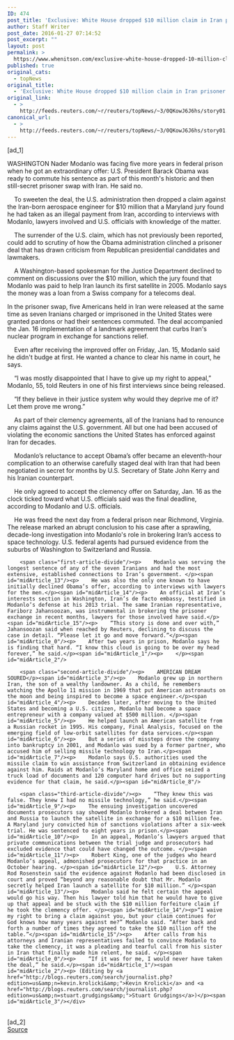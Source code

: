 ```yaml
---
ID: 474
post_title: 'Exclusive: White House dropped $10 million claim in Iran prisoner deal'
author: Staff Writer
post_date: 2016-01-27 07:14:52
post_excerpt: ""
layout: post
permalink: >
  https://www.whenitson.com/exclusive-white-house-dropped-10-million-claim-in-iran-prisoner-deal/
published: true
original_cats:
  - topNews
original_title:
  - 'Exclusive: White House dropped $10 million claim in Iran prisoner deal'
original_link:
  - >
    http://feeds.reuters.com/~r/reuters/topNews/~3/0QKowJ6J6hs/story01.htm
canonical_url:
  - >
    http://feeds.reuters.com/~r/reuters/topNews/~3/0QKowJ6J6hs/story01.htm
---
```

 [ad_1]
<br><div id="articleText">
<span id="midArticle_start"/>

<span id="midArticle_0"/><span class="focusParagraph" readability="4"><p><span class="articleLocation">WASHINGTON</span> Nader Modanlo was facing five more years in federal prison when he got an extraordinary offer: U.S. President Barack Obama was ready to commute his sentence as part of this month's historic and then still-secret prisoner swap with Iran. He said no.</p></span><span id="midArticle_1"/><p>    To sweeten the deal, the U.S. administration then dropped a claim against the Iran-born aerospace engineer for $10 million that a Maryland jury found he had taken as an illegal payment from Iran, according to interviews with Modanlo, lawyers involved and U.S. officials with knowledge of the matter.</p><span id="midArticle_2"/><p>    The surrender of the U.S. claim, which has not previously been reported, could add to scrutiny of how the Obama administration clinched a prisoner deal that has drawn criticism from Republican presidential candidates and lawmakers.</p><span id="midArticle_3"/><p>    A Washington-based spokesman for the Justice Department declined to comment on discussions over the $10 million, which the jury found that Modanlo was paid to help Iran launch its first satellite in 2005. Modanlo says the money was a loan from a Swiss company for a telecoms deal.</p><span id="midArticle_4"/><p>In the prisoner swap, five Americans held in Iran were released at the same time as seven Iranians charged or imprisoned in the United States were granted pardons or had their sentences commuted. The deal accompanied the Jan. 16 implementation of a landmark agreement that curbs Iran's nuclear program in exchange for sanctions relief. </p><span id="midArticle_5"/><p>    Even after receiving the improved offer on Friday, Jan. 15, Modanlo said he didn't budge at first. He wanted a chance to clear his name in court, he says.</p><span id="midArticle_6"/><p>    “I was mostly disappointed that I have to give up my right to appeal,” Modanlo, 55, told Reuters in one of his first interviews since being released. </p><span id="midArticle_7"/><p>    “If they believe in their justice system why would they deprive me of it? Let them prove me wrong.”</p><span id="midArticle_8"/><p>    As part of their clemency agreements, all of the Iranians had to renounce any claims against the U.S. government. All but one had been accused of violating the economic sanctions the United States has enforced against Iran for decades.</p><span id="midArticle_9"/><p>    Modanlo’s reluctance to accept Obama’s offer became an eleventh-hour complication to an otherwise carefully staged deal with Iran that had been negotiated in secret for months by U.S. Secretary of State John Kerry and his Iranian counterpart.</p><span id="midArticle_10"/><p>    He only agreed to accept the clemency offer on Saturday, Jan. 16 as the clock ticked toward what U.S. officials said was the final deadline, according to Modanlo and U.S. officials.</p><span id="midArticle_11"/><p>    He was freed the next day from a federal prison near Richmond, Virginia. The release marked an abrupt conclusion to his case after a sprawling, decade-long investigation into Modanlo's role in brokering Iran’s access to space technology. U.S. federal agents had pursued evidence from the suburbs of Washington to Switzerland and Russia.</p><span id="midArticle_12"/>
        
        <span class="first-article-divide"/><p>    Modanlo was serving the longest sentence of any of the seven Iranians and had the most extensive, established connections to Iran’s government. </p><span id="midArticle_13"/><p>    He was also the only one known to have initially declined Obama’s offer, according to interviews with lawyers for the men.</p><span id="midArticle_14"/><p>    An official at Iran’s interests section in Washington, Iran’s de facto embassy, testified in Modanlo’s defense at his 2013 trial. The same Iranian representative, Fariborz Jahansoozan, was instrumental in brokering the prisoner exchange in recent months, lawyers for those involved have said.</p><span id="midArticle_15"/><p>    “This story is done and over with,” Jahansoozan said when reached by Reuters, declining to discuss the case in detail. “Please let it go and move forward.”</p><span id="midArticle_0"/><p>    After two years in prison, Modanlo says he is finding that hard. “I know this cloud is going to be over my head forever,” he said.</p><span id="midArticle_1"/><p>    </p><span id="midArticle_2"/>
        
        <span class="second-article-divide"/><p>    AMERICAN DREAM SOURED</p><span id="midArticle_3"/><p>    Modanlo grew up in northern Iran, the son of a wealthy landowner. As a child, he remembers watching the Apollo 11 mission in 1969 that put American astronauts on the moon and being inspired to become a space engineer.</p><span id="midArticle_4"/><p>    Decades later, after moving to the United States and becoming a U.S. citizen, Modanlo had become a space entrepreneur with a company valued at $500 million. </p><span id="midArticle_5"/><p>    He helped launch an American satellite from a Russian rocket in 1995. His company, Final Analysis, focused on the emerging field of low-orbit satellites for data services.</p><span id="midArticle_6"/><p>    But a series of missteps drove the company into bankruptcy in 2001, and Modanlo was sued by a former partner, who accused him of selling missile technology to Iran.</p><span id="midArticle_7"/><p>    Modanlo says U.S. authorities used the missile claim to win assistance from Switzerland in obtaining evidence against him. Raids at Modanlo’s Maryland home and office seized a truck load of documents and 120 computer hard drives but no supporting evidence for that claim, he said.</p><span id="midArticle_8"/>
        
        <span class="third-article-divide"/><p>    “They knew this was false. They knew I had no missile technology,” he said.</p><span id="midArticle_9"/><p>    The ensuing investigation uncovered documents prosecutors say showed Modanlo brokered a deal between Iran and Russia to launch the satellite in exchange for a $10 million fee. A Maryland jury convicted him of sanctions violations after a six-week trial. He was sentenced to eight years in prison.</p><span id="midArticle_10"/><p>    In an appeal, Modanlo’s lawyers argued that private communications between the trial judge and prosecutors had excluded evidence that could have changed the outcome. </p><span id="midArticle_11"/><p>    Robert King, one of the judges who heard Modanlo’s appeal, admonished prosecutors for that practice in an October hearing. </p><span id="midArticle_12"/><p>    U.S. Attorney Rod Rosenstein said the evidence against Modanlo had been disclosed in court and proved “beyond any reasonable doubt that Mr. Modanlo secretly helped Iran launch a satellite for $10 million.” </p><span id="midArticle_13"/><p>    Modanlo said he felt certain the appeal would go his way. Then his lawyer told him that he would have to give up that appeal and be stuck with the $10 million forfeiture claim if he took the clemency offer. </p><span id="midArticle_14"/><p>“I waive my right to bring a claim against you, but your claim continues for God knows how many years against me?” Modanlo said. “After back and forth a number of times they agreed to take the $10 million off the table.”</p><span id="midArticle_15"/><p>    After calls from his attorneys and Iranian representatives failed to convince Modanlo to take the clemency, it was a pleading and tearful call from his sister in Iran that finally made him relent, he said. </p><span id="midArticle_0"/><p>    “If it was for me, I would never have taken the deal,” he said.</p><span id="midArticle_1"/><span id="midArticle_2"/><p> (Editing by <a href="http://blogs.reuters.com/search/journalist.php?edition=us&amp;n=kevin.krolicki&amp;">Kevin Krolicki</a> and <a href="http://blogs.reuters.com/search/journalist.php?edition=us&amp;n=stuart.grudgings&amp;">Stuart Grudgings</a>)</p><span id="midArticle_3"/></div>
<br>[ad_2]
<br><a href="http://feeds.reuters.com/~r/reuters/topNews/~3/0QKowJ6J6hs/story01.htm">Source </a>